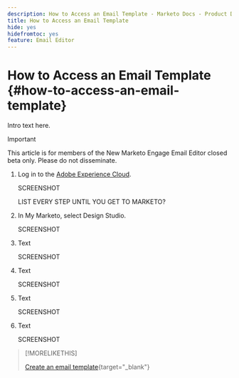 ```yaml
---
description: How to Access an Email Template - Marketo Docs - Product Documentation
title: How to Access an Email Template
hide: yes
hidefromtoc: yes
feature: Email Editor
---
```

# How to Access an Email Template {#how-to-access-an-email-template}

Intro text here.

>[!IMPORTANT]
>
>This article is for members of the New Marketo Engage Email Editor closed beta only. Please do not disseminate.

1. Log in to the [Adobe Experience Cloud](https://experiencecloud.adobe.com/).

   SCREENSHOT

   LIST EVERY STEP UNTIL YOU GET TO MARKETO?

1. In My Marketo, select Design Studio.

   SCREENSHOT

1. Text

   SCREENSHOT

1. Text

   SCREENSHOT

1. Text

   SCREENSHOT

1. Text

   SCREENSHOT

>[!MORELIKETHIS]
>
>[Create an email template](/help/marketo/product-docs/email-marketing/general/beta-new-email-editor/create-an-email-template.md){target="_blank"}
